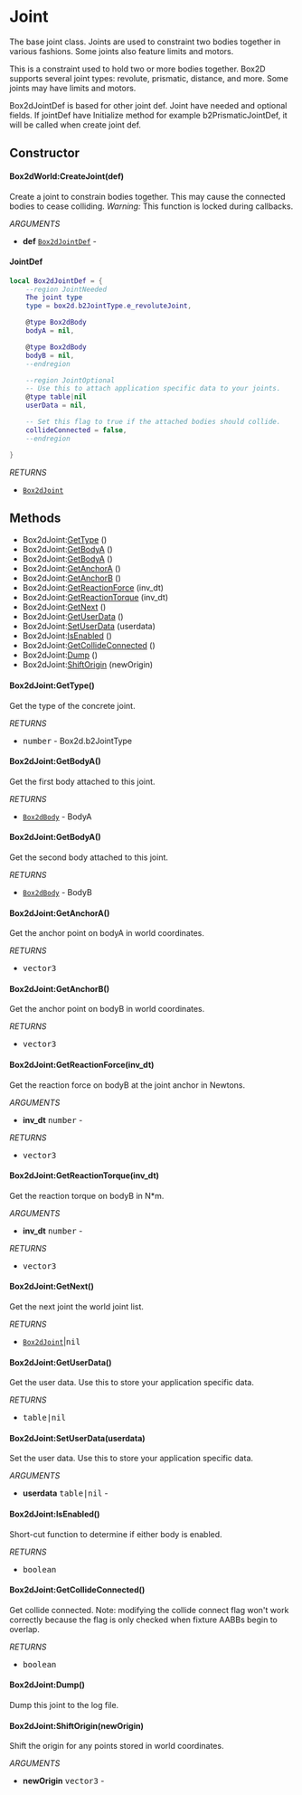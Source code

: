 # Joint
The base joint class. Joints are used to constraint two bodies together in
various fashions. Some joints also feature limits and motors.

This is a constraint used to hold two or more bodies together. Box2D supports several joint types: revolute, prismatic, distance, and more. Some joints may have limits and motors.

Box2dJointDef is based for other joint def.
Joint have needed and optional fields.
If jointDef have Initialize method for example b2PrismaticJointDef, it will be called when create joint def.

## Constructor

#### Box2dWorld:CreateJoint(def)
Create a joint to constrain bodies together.
This may cause the connected bodies to cease colliding.
_Warning:_ This function is locked during callbacks.

_ARGUMENTS_
* __def__ [`Box2dJointDef`](Joint.md) -

#### JointDef
```lua
local Box2dJointDef = {
    --region JointNeeded
    The joint type
    type = box2d.b2JointType.e_revoluteJoint,

    @type Box2dBody
    bodyA = nil,

    @type Box2dBody
    bodyB = nil,
    --endregion

    --region JointOptional
    -- Use this to attach application specific data to your joints.
    @type table|nil
    userData = nil,

    -- Set this flag to true if the attached bodies should collide.
    collideConnected = false,
    --endregion

}
```

_RETURNS_
* [`Box2dJoint`](Joint.md)

## Methods

* Box2dJoint:[GetType](#box2djointgettype) ()
* Box2dJoint:[GetBodyA](#box2djointgetbodya) ()
* Box2dJoint:[GetBodyA](#box2djointgetbodya) ()
* Box2dJoint:[GetAnchorA](#box2djointgetanchora) ()
* Box2dJoint:[GetAnchorB](#box2djointgetanchorb) ()
* Box2dJoint:[GetReactionForce](#box2djointgetreactionforceinvdt) (inv_dt)
* Box2dJoint:[GetReactionTorque](#box2djointgetreactiontorqueinvdt) (inv_dt)
* Box2dJoint:[GetNext](#box2djointgetnext) ()
* Box2dJoint:[GetUserData](#box2djointgetuserdata) ()
* Box2dJoint:[SetUserData](#box2djointsetuserdatauserdata) (userdata)
* Box2dJoint:[IsEnabled](#box2djointisenabled) ()
* Box2dJoint:[GetCollideConnected](#box2djointgetcollideconnected) ()
* Box2dJoint:[Dump](#box2djointdump) ()
* Box2dJoint:[ShiftOrigin](#box2djointshiftoriginneworigin) (newOrigin)

#### Box2dJoint:GetType()
Get the type of the concrete joint.

_RETURNS_
* <kbd>number</kbd> - Box2d.b2JointType

#### Box2dJoint:GetBodyA()
Get the first body attached to this joint.

_RETURNS_
* [`Box2dBody`](Body.md) - BodyA

#### Box2dJoint:GetBodyA()
Get the second body attached to this joint.

_RETURNS_
* [`Box2dBody`](Body.md) - BodyB

#### Box2dJoint:GetAnchorA()
Get the anchor point on bodyA in world coordinates.

_RETURNS_
* <kbd>vector3</kbd>

#### Box2dJoint:GetAnchorB()
Get the anchor point on bodyB in world coordinates.

_RETURNS_
* <kbd>vector3</kbd>

#### Box2dJoint:GetReactionForce(inv_dt)
Get the reaction force on bodyB at the joint anchor in Newtons.

_ARGUMENTS_
* __inv_dt__ <kbd>number</kbd> -

_RETURNS_
* <kbd>vector3</kbd>

#### Box2dJoint:GetReactionTorque(inv_dt)
Get the reaction torque on bodyB in N*m.

_ARGUMENTS_
* __inv_dt__ <kbd>number</kbd> -

_RETURNS_
* <kbd>vector3</kbd>

#### Box2dJoint:GetNext()
Get the next joint the world joint list.

_RETURNS_
* [`Box2dJoint`](Joint.md)|<kbd>nil</kbd>

#### Box2dJoint:GetUserData()
Get the user data.
Use this to store your application specific data.

_RETURNS_
* <kbd>table|nil</kbd>

#### Box2dJoint:SetUserData(userdata)
Set the user data.
Use this to store your application specific data.

_ARGUMENTS_
* __userdata__ <kbd>table|nil</kbd> -

#### Box2dJoint:IsEnabled()
Short-cut function to determine if either body is enabled.

_RETURNS_
* <kbd>boolean</kbd>

#### Box2dJoint:GetCollideConnected()
Get collide connected.
Note: modifying the collide connect flag won't work correctly because
the flag is only checked when fixture AABBs begin to overlap.

_RETURNS_
* <kbd>boolean</kbd>

#### Box2dJoint:Dump()
Dump this joint to the log file.

#### Box2dJoint:ShiftOrigin(newOrigin)
Shift the origin for any points stored in world coordinates.

_ARGUMENTS_
* __newOrigin__ <kbd>vector3</kbd> -
